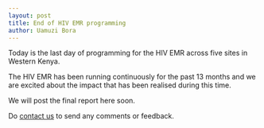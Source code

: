 ```yaml
---
layout: post
title: End of HIV EMR programming
author: Uamuzi Bora
---
```


Today is the last day of programming for the HIV EMR across five sites in Western Kenya.

The HIV EMR has been running continuously for the past 13 months and we are excited about the impact that has been realised during this time.

We will post the final report here soon.

Do [contact us](/contact) to send any comments or feedback.







